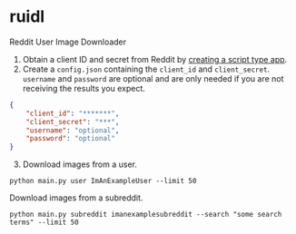 # ruidl
Reddit User Image Downloader

1. Obtain a client ID and secret from Reddit by [creating a script type app](https://github.com/reddit-archive/reddit/wiki/OAuth2-Quick-Start-Example).
2. Create a `config.json` containing the `client_id` and `client_secret`. `username` and `password` are optional and are only needed if you are not receiving the results you expect.
```json
{
    "client_id": "*******",
    "client_secret": "***",
    "username": "optional",
    "password": "optional"
}
```
3. Download images from a user.
```
python main.py user ImAnExampleUser --limit 50
```
Download images from a subreddit.
```
python main.py subreddit imanexamplesubreddit --search "some search terms" --limit 50
```